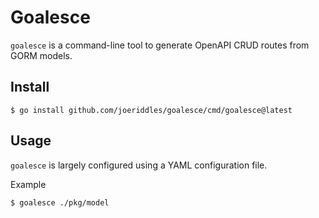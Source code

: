 # Goalesce

`goalesce` is a command-line tool to generate OpenAPI CRUD routes from GORM models.

## Install
```shell
$ go install github.com/joeriddles/goalesce/cmd/goalesce@latest
```

## Usage
`goalesce` is largely configured using a YAML configuration file.

Example
```shell
$ goalesce ./pkg/model
```
